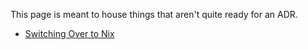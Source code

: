 This page is meant to house things that aren't quite ready for an ADR. 

* [Switching Over to Nix](https://github.com/transcom/mymove/wiki/Switching-Over-to-Nix)